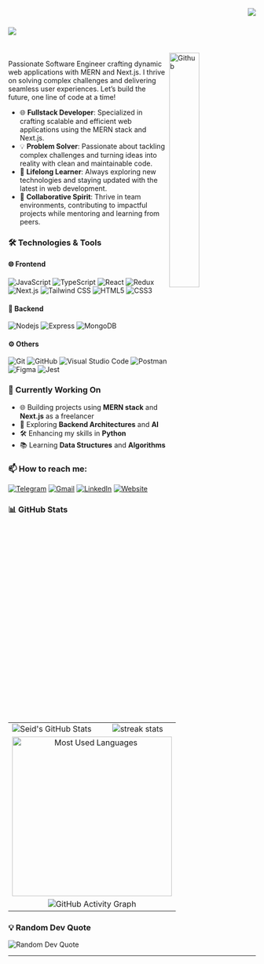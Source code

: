 <img align="right" src="https://visitor-badge.laobi.icu/badge?page_id=salesp07.salesp07" />

<h1>
    <img src="https://readme-typing-svg.herokuapp.com/?font=Righteous&size=35&vCenter=false&width=500&height=50&duration=2500&lines=Hi+There!+👋;+I'm+Seid+Endris!;" />
</h1>
</br>

<img width="35%" align="right" alt="Github" src="https://user-images.githubusercontent.com/48678280/88862734-4903af80-d201-11ea-968b-9c939d88a37c.gif" />

Passionate Software Engineer crafting dynamic web applications with MERN and Next.js. I thrive on solving complex challenges and delivering seamless user experiences. Let’s build the future, one line of code at a time!

- 🌐 **Fullstack Developer**: Specialized in crafting scalable and efficient web applications using the MERN stack and Next.js.
- 💡 **Problem Solver**: Passionate about tackling complex challenges and turning ideas into reality with clean and maintainable code.
- 🚀 **Lifelong Learner**: Always exploring new technologies and staying updated with the latest in web development.
- 🤝 **Collaborative Spirit**: Thrive in team environments, contributing to impactful projects while mentoring and learning from peers.


### 🛠 Technologies & Tools

#### 🌐 Frontend
![JavaScript](https://img.shields.io/badge/-JavaScript-black?style=flat-square&logo=javascript)
![TypeScript](https://img.shields.io/badge/-TypeScript-007ACC?style=flat-square&logo=typescript&logoColor=white)
![React](https://img.shields.io/badge/-React-61DAFB?style=flat-square&logo=react&logoColor=white)
![Redux](https://img.shields.io/badge/-Redux-764ABC?style=flat-square&logo=redux&logoColor=white)
![Next.js](https://img.shields.io/badge/-Next.js-000000?style=flat-square&logo=next.js&logoColor=white)
![Tailwind CSS](https://img.shields.io/badge/-Tailwind%20CSS-38B2AC?style=flat-square&logo=tailwind-css&logoColor=white)
![HTML5](https://img.shields.io/badge/-HTML5-E34F26?style=flat-square&logo=html5&logoColor=white)
![CSS3](https://img.shields.io/badge/-CSS3-1572B6?style=flat-square&logo=css3)

#### 🔧 Backend
![Nodejs](https://img.shields.io/badge/-Nodejs-339933?style=flat-square&logo=Node.js&logoColor=white)
![Express](https://img.shields.io/badge/-Express.js-000000?style=flat-square&logo=express&logoColor=white)
![MongoDB](https://img.shields.io/badge/-MongoDB-47A248?style=flat-square&logo=mongodb&logoColor=white)

#### ⚙️ Others
![Git](https://img.shields.io/badge/-Git-F05032?style=flat-square&logo=git&logoColor=white)
![GitHub](https://img.shields.io/badge/-GitHub-181717?style=flat-square&logo=github)
![Visual Studio Code](https://img.shields.io/badge/-VSCode-007ACC?style=flat-square&logo=visual-studio-code&logoColor=white)
![Postman](https://img.shields.io/badge/-Postman-FF6C37?style=flat-square&logo=postman&logoColor=white)
![Figma](https://img.shields.io/badge/-Figma-F24E1E?style=flat-square&logo=figma&logoColor=white)
![Jest](https://img.shields.io/badge/-Jest-C21325?style=flat-square&logo=jest&logoColor=white)

### 🚧 Currently Working On
- 🌐 Building projects using **MERN stack** and **Next.js** as a freelancer
- 📖 Exploring **Backend Architectures** and **AI**
- 🛠 Enhancing my skills in **Python**
- 📚 Learning **Data Structures** and **Algorithms**

### 📫 How to reach me: 

[![Telegram](https://img.shields.io/badge/-TELEGRAM-2CA5E0?style=for-the-badge&logo=telegram&logoColor=white)](https://t.me/@seya_oza)
[![Gmail](https://img.shields.io/badge/-GMAIL-D14836?style=for-the-badge&logo=gmail&logoColor=white)](mailto:seide9894@gmail.com)
[![LinkedIn](https://img.shields.io/badge/-LinkedIn-0077B5?style=for-the-badge&logo=linkedin&logoColor=white)](https://www.linkedin.com/in/seid-endris-100268244)
[![Website](https://img.shields.io/badge/-WEBSITE-1abc9c?style=for-the-badge&logo=google-chrome&logoColor=white)](https://seya-portifolio.netlify.app/)

### 📊 GitHub Stats

<table>
  <tr>
    <td>
      <img src="https://github-readme-stats.vercel.app/api?username=seyaendris&show_icons=true&theme=react&border_radius=10&count_private=true" alt="Seid's GitHub Stats" />
    </td>
    <td>
      <img src="https://github-readme-streak-stats-salesp07.vercel.app/?user=seyaendris&count_private=true&theme=react&border_radius=10" alt="streak stats"/>
    </td>
  </tr>
  <tr>
    <td colspan="2" align="center">
      <img width=325 align="center" src="https://github-readme-stats.vercel.app/api/top-langs/?username=seyaendris&layout=compact&theme=react&border_radius=10" alt="Most Used Languages" />
    </td>
  </tr>
    <tr>
      <td colspan="2" align="center">
          <img src="https://github-readme-activity-graph.vercel.app/graph?username=seyaendris&theme=react&border_radius=10" alt="GitHub Activity Graph" />
      </td>
    </tr>
</table>

### 💡 Random Dev Quote
![Random Dev Quote](https://quotes-github-readme.vercel.app/api?type=horizontal&theme=react)
<br/>

<hr/>

<br/>
